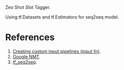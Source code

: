 Zeo Shot Slot Tagger.

Using tf.Datasets and tf.Estimators for seq2seq model.

# References
1. [Creating custom input pipelines (input fn)](https://www.tensorflow.org/get_started/input_fn).
1. [Google NMT](https://github.com/tensorflow/nmt).
1. [tf_seq2seq](https://github.com/google/seq2seq).
